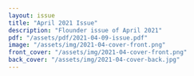 ```yaml
---
layout: issue
title: "April 2021 Issue"
description: "Flounder issue of April 2021"
pdf: "/assets/pdf/2021-04-09-issue.pdf"
image: "/assets/img/2021-04-cover-front.png"
front_cover: "/assets/img/2021-04-cover-front.png"
back_cover: "/assets/img/2021-04-cover-back.jpg"
---
```

